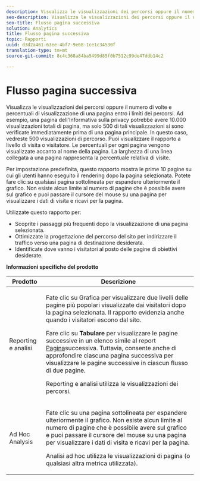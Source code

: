 ```yaml
---
description: Visualizza le visualizzazioni dei percorsi oppure il numero di volte e percentuali di visualizzazione di una pagina entro i limiti dei percorsi. Ad esempio, una pagina dell'Informativa sulla privacy potrebbe avere 10.000 visualizzazioni totali di pagina, ma solo 500 di tali visualizzazioni si sono verificate immediatamente prima di una pagina principale. In questo caso, vedreste 500 visualizzazioni di percorso. Puoi visualizzare il rapporto a livello di visita o visitatore. Le percentuali per ogni pagina vengono visualizzate accanto al nome della pagina. La larghezza di una linea collegata a una pagina rappresenta la percentuale relativa di visite.
seo-description: Visualizza le visualizzazioni dei percorsi oppure il numero di volte e percentuali di visualizzazione di una pagina entro i limiti dei percorsi. Ad esempio, una pagina dell'Informativa sulla privacy potrebbe avere 10.000 visualizzazioni totali di pagina, ma solo 500 di tali visualizzazioni si sono verificate immediatamente prima di una pagina principale. In questo caso, vedreste 500 visualizzazioni di percorso. Puoi visualizzare il rapporto a livello di visita o visitatore. Le percentuali per ogni pagina vengono visualizzate accanto al nome della pagina. La larghezza di una linea collegata a una pagina rappresenta la percentuale relativa di visite.
seo-title: Flusso pagina successiva
solution: Analytics
title: Flusso pagina successiva
topic: Rapporti
uuid: d3d2a461-63ee-4bf7-9e68-1ce1c34530f
translation-type: tm+mt
source-git-commit: 8c4c368a84ba5499d85f0b7512c99de47ddb14c2

---
```



# Flusso pagina successiva

Visualizza le visualizzazioni dei percorsi oppure il numero di volte e percentuali di visualizzazione di una pagina entro i limiti dei percorsi. Ad esempio, una pagina dell'Informativa sulla privacy potrebbe avere 10.000 visualizzazioni totali di pagina, ma solo 500 di tali visualizzazioni si sono verificate immediatamente prima di una pagina principale. In questo caso, vedreste 500 visualizzazioni di percorso. Puoi visualizzare il rapporto a livello di visita o visitatore. Le percentuali per ogni pagina vengono visualizzate accanto al nome della pagina. La larghezza di una linea collegata a una pagina rappresenta la percentuale relativa di visite.

Per impostazione predefinita, questo rapporto mostra le prime 10 pagine su cui gli utenti hanno eseguito il rendering dopo la pagina selezionata. Potete fare clic su qualsiasi pagina sottolineata per espandere ulteriormente il grafico. Non esiste alcun limite al numero di pagine che è possibile avere sul grafico e puoi passare il cursore del mouse su una pagina per visualizzare i dati di visita e ricavi per la pagina.

Utilizzate questo rapporto per:

* Scoprite i passaggi più frequenti dopo la visualizzazione di una pagina selezionata.
* Ottimizzate la progettazione del percorso del sito per indirizzare il traffico verso una pagina di destinazione desiderata.
* Identificate dove vanno i visitatori al posto delle pagine di obiettivi desiderate.

**Informazioni specifiche del prodotto**

<table id="table_A68A0DC384A74DC4895C8B01F760E175"> 
 <thead> 
  <tr> 
   <th colname="col1" class="entry"> Prodotto </th> 
   <th colname="col2" class="entry"> Descrizione </th> 
  </tr> 
 </thead>
 <tbody> 
  <tr> 
   <td colname="col1"> Reporting e analisi </td> 
   <td colname="col2"> <p> Fate clic su <span class="uicontrol"> Grafica</span> per visualizzare due livelli delle pagine più popolari visualizzate dai visitatori dopo la pagina selezionata. Il rapporto evidenzia anche quando i visitatori escono dal sito. </p> <p>Fare clic su <b>Tabulare</b> per visualizzare le pagine successive in un elenco simile al report <a href="/help/components/c-variables/dimensionslist/reports-next-page.md"  > Pagina</a>successiva. Tuttavia, consente anche di approfondire ciascuna pagina <i></i> successiva per visualizzare le pagine successive in ciascun flusso di due pagine. </p> <p>Reporting e analisi utilizza le visualizzazioni dei percorsi. </p> </td> 
  </tr> 
  <tr> 
   <td colname="col1"> Ad Hoc Analysis </td> 
   <td colname="col2"> <p>Fate clic su una pagina sottolineata per espandere ulteriormente il grafico. Non esiste alcun limite al numero di pagine che è possibile avere sul grafico e puoi passare il cursore del mouse su una pagina per visualizzare i dati di visita e ricavi per la pagina. </p> <p>Analisi ad hoc utilizza le visualizzazioni di pagina (o qualsiasi altra metrica utilizzata). </p> </td> 
  </tr> 
 </tbody> 
</table>

